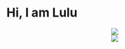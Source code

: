 #   Hi, I am Lulu

<div align="center">
    <img src="https://komarev.com/ghpvc/?username=luluwux&color=dc143c"/>
</div>


<div align="center">
    <a href="https://discord.com/users/852103749228036136" title="Discord Profile"><img src="https://lanyard-profile-readme.vercel.app/api/852103749228036136"></a>
</div>



